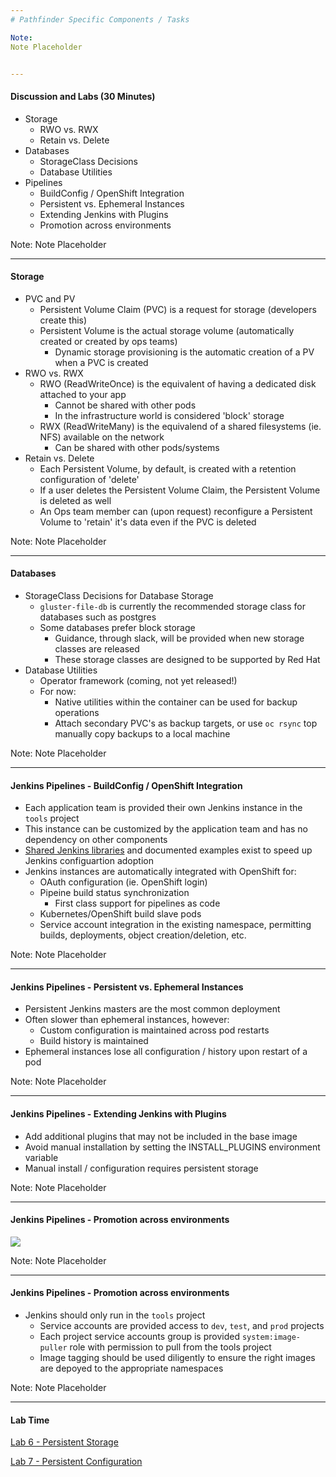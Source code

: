 ```yaml
---
# Pathfinder Specific Components / Tasks

Note:
Note Placeholder


---
```

#### Discussion and Labs (30 Minutes)
- Storage
  - RWO vs. RWX
  - Retain vs. Delete
- Databases
  - StorageClass Decisions
  - Database Utilities
- Pipelines
  - BuildConfig / OpenShift Integration
  - Persistent vs. Ephemeral Instances
  - Extending Jenkins with Plugins
  - Promotion across environments

Note:
Note Placeholder


---
#### Storage
- PVC and PV
  - Persistent Volume Claim (PVC) is a request for storage (developers create this)
  - Persistent Volume is the actual storage volume (automatically created or created by ops teams)
      - Dynamic storage provisioning is the automatic creation of a PV when a PVC is created
- RWO vs. RWX
  - RWO (ReadWriteOnce) is the equivalent of having a dedicated disk attached to your app
    - Cannot be shared with other pods
    - In the infrastructure world is considered 'block' storage
  - RWX (ReadWriteMany) is the equivalend of a shared filesystems (ie. NFS) available on the network
    - Can be shared with other pods/systems
- Retain vs. Delete
  - Each Persistent Volume, by default, is created with a retention configuration of 'delete'
  - If a user deletes the Persistent Volume Claim, the Persistent Volume is deleted as well
  - An Ops team member can (upon request) reconfigure a Persistent Volume to 'retain' it's data even if the PVC is deleted 

Note:
Note Placeholder


---
#### Databases
- StorageClass Decisions for Database Storage
  - `gluster-file-db` is currently the recommended storage class for databases such as postgres
  - Some databases prefer block storage
    - Guidance, through slack, will be provided when new storage classes are released
    - These storage classes are designed to be supported by Red Hat
- Database Utilities
  - Operator framework (coming, not yet released!)
  - For now: 
    - Native utilities within the container can be used for backup operations
    - Attach secondary PVC's as backup targets, or use `oc rsync` top manually copy backups to a local machine

Note:
Note Placeholder


---
#### Jenkins Pipelines - BuildConfig / OpenShift Integration
- Each application team is provided their own Jenkins instance in the `tools` project
- This instance can be customized by the application team and has no dependency on other components
- [Shared Jenkins libraries](https://pathfinder-faq-ocio-pathfinder-prod.pathfinder.gov.bc.ca/Jenkins/UsingTheSharedLib.html) and documented examples exist to speed up Jenkins configuartion adoption
- Jenkins instances are automatically integrated with OpenShift for: 
  - OAuth configuration (ie. OpenShift login)
  - Pipeine build status synchronization
    - First class support for pipelines as code
  - Kubernetes/OpenShift build slave pods
  - Service account integration in the existing namespace, permitting builds, deployments, object creation/deletion, etc. 

Note:
Note Placeholder


---
#### Jenkins Pipelines - Persistent vs. Ephemeral Instances
- Persistent Jenkins masters are the most common deployment
- Often slower than ephemeral instances, however: 
  - Custom configuration is maintained across pod restarts
  - Build history is maintained
- Ephemeral instances lose all configuration  / history upon restart of a pod

Note:
Note Placeholder


---
#### Jenkins Pipelines - Extending Jenkins with Plugins
- Add additional plugins that may not be included in the base image
- Avoid manual installation by setting the INSTALL_PLUGINS environment variable
- Manual install / configuration requires persistent storage

Note:
Note Placeholder


---
#### Jenkins Pipelines - Promotion across environments
![](content/05_pathfinder_specific_components_and_tasks/cicd.png)<!-- .element style="border: 0; background: None; box-shadow: None" -->

Note:
Note Placeholder


---
#### Jenkins Pipelines - Promotion across environments
- Jenkins should only run in the `tools` project
  - Service accounts are provided access to `dev`, `test`, and `prod` projects
  - Each project service accounts group is provided `system:image-puller` role with permission to pull from the tools project
  - Image tagging should be used diligently to ensure the right images are depoyed to the appropriate namespaces

Note:
Note Placeholder


---
#### Lab Time

[Lab 6 - Persistent Storage](http://labs-devops-platform-workshops.lab.pathfinder.gov.bc.ca/developer_operations/06_persistent_storage.html)

[Lab 7 - Persistent Configuration](http://labs-devops-platform-workshops.lab.pathfinder.gov.bc.ca/developer_operations/07_persistent_configurations.html)
